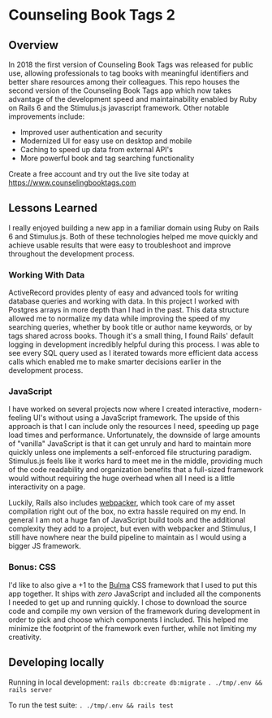 # Counseling Book Tags 2

## Overview
In 2018 the first version of Counseling Book Tags was released for public use, allowing professionals to tag books with meaningful identifiers and better share resources among their colleagues. This repo houses the second version of the Counseling Book Tags app which now takes advantage of the development speed and maintainability enabled by Ruby on Rails 6 and the Stimulus.js javascript framework. Other notable improvements include:
* Improved user authentication and security
* Modernized UI for easy use on desktop and mobile
* Caching to speed up data from external API's
* More powerful book and tag searching functionality

Create a free account and try out the live site today at https://www.counselingbooktags.com

## Lessons Learned
I really enjoyed building a new app in a familiar domain using Ruby on Rails 6 and Stimulus.js. Both of these technologies helped me move quickly and achieve usable results that were easy to troubleshoot and improve throughout the development process.

### Working With Data
ActiveRecord provides plenty of easy and advanced tools for writing database queries and working with data. In this project I worked with Postgres arrays in more depth than I had in the past. This data structure allowed me to normalize my data while improving the speed of my searching queries, whether by book title or author name keywords, or by tags shared across books. Though it's a small thing, I found Rails' default logging in development incredibly helpful during this process. I was able to see every SQL query used as I iterated towards more efficient data access calls which enabled me to make smarter decisions earlier in the development process.

### JavaScript
I have worked on several projects now where I created interactive, modern-feeling UI's without using a JavaScript framework. The upside of this approach is that I can include only the resources I need, speeding up page load times and performance. Unfortunately, the downside of large amounts of "vanilla" JavaScript is that it can get unruly and hard to maintain more quickly unless one implements a self-enforced file structuring paradigm. Stimulus.js feels like it works hard to meet me in the middle, providing much of the code readability and organization benefits that a full-sized framework would without requiring the huge overhead when all I need is a little interactivity on a page.

Luckily, Rails also includes [webpacker](https://github.com/rails/webpacker), which took care of my asset compilation right out of the box, no extra hassle required on my end. In general I am not a huge fan of JavaScript build tools and the additional complexity they add to a project, but even with webpacker and Stimulus, I still have nowhere near the build pipeline to maintain as I would using a bigger JS framework.

### Bonus: CSS
I'd like to also give a +1 to the [Bulma](https://bulma.io/) CSS framework that I used to put this app together. It ships with _zero_ JavaScript and included all the components I needed to get up and running quickly. I chose to download the source code and compile my own version of the framework during development in order to pick and choose which components I included. This helped me minimize the footprint of the framework even further, while not limiting my creativity.

## Developing locally
Running in local development:
`rails db:create db:migrate`
`. ./tmp/.env && rails server`

To run the test suite:
`. ./tmp/.env && rails test`

